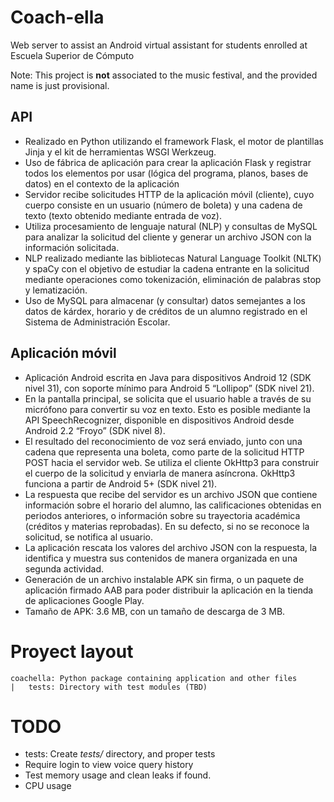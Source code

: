# Coach-ella
Web server to assist an Android virtual assistant for students enrolled at Escuela Superior de Cómputo

Note: This project is **not** associated to the music festival, and the provided name is just provisional.

## API
* Realizado en Python utilizando el framework Flask, el motor de plantillas Jinja y el kit de herramientas WSGI Werkzeug.
* Uso de fábrica de aplicación para crear la aplicación Flask y registrar todos los elementos por usar (lógica del programa, planos, bases de datos) en el contexto de la aplicación
* Servidor recibe solicitudes HTTP de la aplicación móvil (cliente), cuyo cuerpo consiste en un usuario (número de boleta) y una cadena de texto (texto obtenido mediante entrada de voz). 
* Utiliza procesamiento de lenguaje natural (NLP) y consultas de MySQL para analizar la solicitud del cliente y generar un archivo JSON con la información solicitada.
* NLP realizado mediante las bibliotecas Natural Language Toolkit (NLTK) y spaCy con el objetivo de estudiar la cadena entrante en la solicitud mediante operaciones como tokenización, eliminación de palabras stop y lematización.
* Uso de MySQL para almacenar (y consultar) datos semejantes a los datos de kárdex, horario y de créditos de un alumno registrado en el Sistema de Administración Escolar.


## Aplicación móvil
* Aplicación Android escrita en Java para dispositivos Android 12 (SDK nivel 31), con soporte mínimo para Android 5 “Lollipop” (SDK nivel 21).
* En la pantalla principal, se solicita que el usuario hable a través de su micrófono para convertir su voz en texto. Esto es posible mediante la API SpeechRecognizer, disponible en dispositivos Android desde Android 2.2 “Froyo” (SDK nivel 8).
* El resultado del reconocimiento de voz será enviado, junto con una cadena que representa una boleta, como parte de la solicitud HTTP POST hacia el servidor web. Se utiliza el cliente OkHttp3 para construir el cuerpo de la solicitud y enviarla de manera asíncrona. OkHttp3 funciona a partir de Android 5+ (SDK nivel 21).
* La respuesta que recibe del servidor es un archivo JSON que contiene información sobre el horario del alumno, las calificaciones obtenidas en periodos anteriores, o información sobre su trayectoria académica (créditos y materias reprobadas). En su defecto, si no se reconoce la solicitud, se notifica al usuario.
* La aplicación rescata los valores del archivo JSON con la respuesta, la identifica y muestra sus contenidos de manera organizada en una segunda actividad.
* Generación de un archivo instalable APK sin firma, o un paquete de aplicación firmado AAB para poder distribuir la aplicación en la tienda de aplicaciones Google Play.
* Tamaño de APK: 3.6 MB, con un tamaño de descarga de 3 MB.


# Proyect layout
```
coachella: Python package containing application and other files
|   tests: Directory with test modules (TBD)
```

# TODO
* tests: Create *tests/* directory, and proper tests
* Require login to view voice query history
* Test memory usage and clean leaks if found.
* CPU usage
